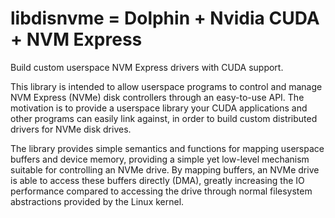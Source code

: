 libdisnvme = Dolphin + Nvidia CUDA + NVM Express
==============================================================================
Build custom userspace NVM Express drivers with CUDA support.

This library is intended to allow userspace programs to control and manage 
NVM Express (NVMe) disk controllers through an easy-to-use API. The motivation 
is to provide a userspace library your CUDA applications and other programs 
can easily link against, in order to build custom distributed drivers for 
NVMe disk drives.

The library provides simple semantics and functions for mapping userspace
buffers and device memory, providing a simple yet low-level mechanism suitable
for controlling an NVMe drive. By mapping buffers, an NVMe drive is able to 
access these buffers directly (DMA), greatly increasing the IO performance
compared to accessing the drive through normal filesystem abstractions 
provided by the Linux kernel.

